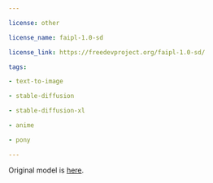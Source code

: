 ---
license: other
license_name: faipl-1.0-sd
license_link: https://freedevproject.org/faipl-1.0-sd/
tags:
- text-to-image
- stable-diffusion
- stable-diffusion-xl
- anime
- pony
---

Original model is [here](https://civitai.com/models/515829/mala-smooth).

